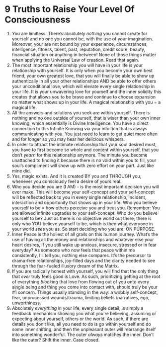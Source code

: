 # 9 Truths to Raise Your Level Of Consciousness

1. You are limitless. There’s absolutely _nothing_ you cannot create for yourself and no one you cannot be, with the use of your imagination. Moreover, your are not bound by your experience, circumstances, intelligence, fitness, talent, past, reputation, credit score, beauty, financial situation or anything in between\! None of those things matter when applying the Universal Law of creation. Read that again.
2. The most important relationship you will have in your life is your relationship with yourself. It is only when you become your own best friend, your own greatest love, that you will finally be able to show up authentically in all your other relationships AND be able to offer others your unconditional love, which will elevate every single relationship in your life. It is your unwavering love for yourself and the inner solidity this creates that allows you to be brave and continue to choose expansion no matter what shows up in your life. A magical relationship with you = a magical life.
3. All the answers and solutions you seek are within yourself. There is nothing and no one outside of yourself, that is wiser than your own inner knowing, which essentially is Divine Intelligence. You have a direct connection to this Infinite Knowing via your intuition that is always communicating with you. You just need to learn to get quiet more often and for longer so you may hear her delicious whispers.  
4. In order to attract the intimate relationship that your soul desired most, you have to first become so whole and content within yourself, that you don’t _yearn_ for this relationship anymore. The minute you become unattached to finding it because there is no void within you to fill, your soul’s compliment will show up with zero effort on your part. Just like mine did.
5. Yes, magic exists. And it is created BY you and THROUGH you, whenever you consciously feel a desire of yours real.
6. Who you decide you are \(I AM\) \- is the most important decision you will ever make. This will become your self\-concept and your self\-concept will be reflected back to you in every single relationship, incident, interaction and opportunity that shows up in your life. Who you believe yourself to be = how others perceive you and treat you. Remember: You are allowed infinite upgrades to your self\-concept. Who do you believe yourself to be? Just as there is no objective world out there, there is only who YOU believe yourself to be, which is then what everyone in your world _sees_ you as. So start deciding who you are, ON PURPOSE.
7. Inner Peace is the holiest of all grails on this human journey. What’s the use of having all the money and relationships and whatever else your heart desires, if you still wake up anxious, insecure, stressed or in fear everyday? As someone who now feels that peace within me consistently, I’ll tell you, nothing else compares. It’s the precursor to drama\-free relationships, joy\-filled days and the clarity needed to see through the fear\-fueled illusory dream of the Matrix.
8. If you are radically honest with yourself, you will find that the only thing that _ever_ truly feels good is Love. As such, prioritizing getting at the root of everything _blocking_ that love from flowing out of you onto every single being and thing you come into contact with, should truly be your \#1 concern. Things usually standing in the way: a wobbly self\-concept, fear, unprocessed wounds/trauma, limiting beliefs /narratives, ego, unworthiness.
9. Absolutely _everything_ in your life, every single detail, is simply a feedback mechanism showing you what you're believing, assuming or expecting about yourself, others or the world. As such, if there are details you don’t like, all you need to do is go within yourself and do some inner shifting, and then the unpleasant outer will rearrange itself into something wonderful. The outer _always_ matches the inner. Don’t like the outer? Shift the inner. Case closed.
